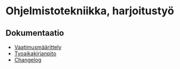 # Ohjelmistotekniikka, harjoitustyö

## Dokumentaatio

- [Vaatimusmäärittely](https://github.com/kaahy/ot-harjoitustyo/blob/main/dokumentaatio/vaatimusmaarittely.md)
- [Tyoaikakirjanpito](https://github.com/kaahy/ot-harjoitustyo/blob/main/dokumentaatio/tyoaikakirjanpito.md)
- [Changelog](https://github.com/kaahy/ot-harjoitustyo/blob/main/dokumentaatio/changelog.md)